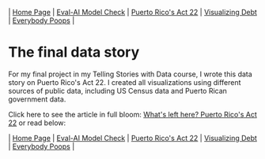 | [Home Page](https://chrisbori.github.io/My-Online-Portfolio/) | [Eval-AI Model Check](https://chrisbori.github.io/My-Online-Portfolio/eval-ai) | [Puerto Rico's Act 22](https://chrisbori.github.io/My-Online-Portfolio/final-project-part-three) | [Visualizing Debt](https://chrisbori.github.io/My-Online-Portfolio/visualizing-government-debt) | [Everybody Poops](https://chrisbori.github.io/My-Online-Portfolio/critique-by-design) |

# The final data story
For my final project in my Telling Stories with Data course, I wrote this data story on Puerto Rico's Act 22. I created all visualizations using different sources of public data, including US Census data and Puerto Rican government data.

Click here to see the article in full bloom: [What's left here? Puerto Rico's Act 22](https://carnegiemellon.shorthandstories.com/whats-left-here-puerto-ricos-act-22/index.html)
or read below:

<script src="https://carnegiemellon.shorthandstories.com/whats-left-here-puerto-ricos-act-22/embed.js"></script>

| [Home Page](https://chrisbori.github.io/My-Online-Portfolio/) | [Eval-AI Model Check](https://chrisbori.github.io/My-Online-Portfolio/eval-ai) | [Puerto Rico's Act 22](https://chrisbori.github.io/My-Online-Portfolio/final-project-part-three) | [Visualizing Debt](https://chrisbori.github.io/My-Online-Portfolio/visualizing-government-debt) | [Everybody Poops](https://chrisbori.github.io/My-Online-Portfolio/critique-by-design) |
